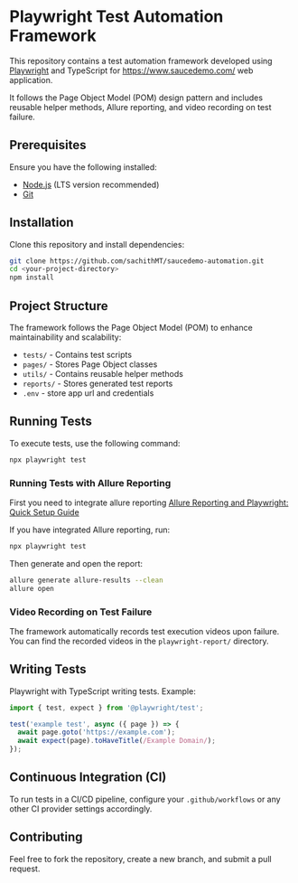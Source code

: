 # Playwright Test Automation Framework

This repository contains a test automation framework developed using [Playwright](https://playwright.dev/) and TypeScript for https://www.saucedemo.com/ web application. 

It follows the Page Object Model (POM) design pattern and includes reusable helper methods, Allure reporting, and video recording on test failure.

## Prerequisites

Ensure you have the following installed:
- [Node.js](https://nodejs.org/) (LTS version recommended)
- [Git](https://git-scm.com/)

## Installation

Clone this repository and install dependencies:

```sh
git clone https://github.com/sachithMT/saucedemo-automation.git
cd <your-project-directory>
npm install
```

## Project Structure

The framework follows the Page Object Model (POM) to enhance maintainability and scalability:

- `tests/` - Contains test scripts
- `pages/` - Stores Page Object classes
- `utils/` - Contains reusable helper methods
- `reports/` - Stores generated test reports
- `.env`     - store app url and credentials

## Running Tests

To execute tests, use the following command:

```sh
npx playwright test
```

### Running Tests with Allure Reporting
First you need to integrate allure reporting [Allure Reporting and Playwright: Quick Setup Guide](https://medium.com/@merisstupar11/allure-reporting-and-playwright-quick-setup-powerful-insights-900a237a524d)

If you have integrated Allure reporting, run:

```sh
npx playwright test
```

Then generate and open the report:

```sh
allure generate allure-results --clean
allure open
```

### Video Recording on Test Failure
The framework automatically records test execution videos upon failure. You can find the recorded videos in the `playwright-report/` directory.

## Writing Tests

Playwright with TypeScript writing tests. Example:

```typescript
import { test, expect } from '@playwright/test';

test('example test', async ({ page }) => {
  await page.goto('https://example.com');
  await expect(page).toHaveTitle(/Example Domain/);
});
```

## Continuous Integration (CI)

To run tests in a CI/CD pipeline, configure your `.github/workflows` or any other CI provider settings accordingly.

## Contributing

Feel free to fork the repository, create a new branch, and submit a pull request.



